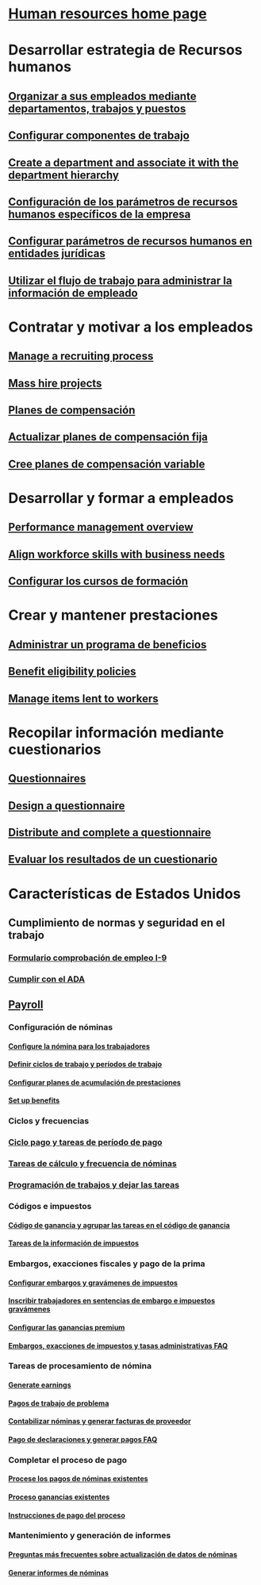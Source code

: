 # [Human resources home page](index.md)
# Desarrollar estrategia de Recursos humanos
## [Organizar a sus empleados mediante departamentos, trabajos y puestos](departments-jobs-positions.md)
## [Configurar componentes de trabajo](create-job.md)
## [Create a department and associate it with the department hierarchy](create-department-add-department-hierarchy.md)
## [Configuración de los parámetros de recursos humanos específicos de la empresa](set-up-company-specific-hr-parameters.md)
## [Configurar parámetros de recursos humanos en entidades jurídicas](set-up-hr-parameters-across-legal-entities.md)
## [Utilizar el flujo de trabajo para administrar la información de empleado](workflow-manage-employee-information.md)
# Contratar y motivar a los empleados
## [Manage a recruiting process](manage-recruiting-process.md)
## [Mass hire projects](mass-hire-projects.md)
## [Planes de compensación](compensation-plans.md)
## [Actualizar planes de compensación fija](create-fixed-compensation-plans.md)
## [Cree planes de compensación variable](create-variable-compensation-plans.md)
# Desarrollar y formar a empleados
## [Performance management overview](performance-management-overview.md)
## [Align workforce skills with business needs](skills.md)
## [Configurar los cursos de formación](courses.md)
# Crear y mantener prestaciones
## [Administrar un programa de beneficios](manage-benefit-program.md)
## [Benefit eligibility policies](benefit-eligibility-policies.md)
## [Manage items lent to workers](loan-items.md)
# Recopilar información mediante cuestionarios
## [Questionnaires](questionnaires.md)
## [Design a questionnaire](design-questionnaires.md)
## [Distribute and complete a questionnaire](distribute-questionnaires.md)
## [Evaluar los resultados de un cuestionario](evaluate-questionnaire-results.md)
# Características de Estados Unidos
## Cumplimiento de normas y seguridad en el trabajo
### [Formulario comprobación de empleo I-9](localizations/noam-usa-form-i-9-verification.md)
### [Cumplir con el ADA](localizations/noam-usa-comply-ada.md)
## [Payroll](localizations/noam-usa-payroll.md)
### Configuración de nóminas
#### [Configure la nómina para los trabajadores](localizations/noam-usa-worker-position-payroll-tasks.md)
#### [Definir ciclos de trabajo y períodos de trabajo](localizations/noam-usa-work-cycle-work-period-tasks.md)
#### [Configurar planes de acumulación de prestaciones](localizations/noam-usa-benefit-accrual-plan-tasks.md)
#### [Set up benefits](localizations/noam-usa-benefit-set-up-tasks.md)
### Ciclos y frecuencias
### [Ciclo pago y tareas de período de pago](localizations/noam-usa-pay-cycle-pay-period-tasks-sample.md)
### [Tareas de cálculo y frecuencia de nóminas](localizations/noam-usa-payroll-calculation-frequencies-tasks.md)
### [Programación de trabajos y dejar las tareas](localizations/noam-usa-work-schedule-leave-tasks.md)
### Códigos e impuestos
#### [Código de ganancia y agrupar las tareas en el código de ganancia](localizations/noam-usa-earning-code-group-tasks.md)
#### [Tareas de la información de impuestos](localizations/noam-usa-tax-information-tasks.md)
### Embargos, exacciones fiscales y pago de la prima
#### [Configurar embargos y gravámenes de impuestos](localizations/noam-usa-garnishment-tax-levy-set-up-tasks.md)
#### [Inscribir trabajadores en sentencias de embargo e impuestos gravámenes](localizations/noam-usa-garnishment-tax-levy-enrollment-tasks.md)
#### [Configurar las ganancias premium](localizations/noam-usa-premium-earning-setup-tasks.md)
#### [Embargos, exacciones de impuestos y tasas administrativas FAQ](localizations/noam-usa-garnishment-tax-levy-administrative-fees.md)
### Tareas de procesamiento de nómina
#### [Generate earnings](localizations/noam-usa-earnings-generation-process.md)
#### [Pagos de trabajo de problema](localizations/noam-usa-issue-worker-payments.md)
#### [Contabilizar nóminas y generar facturas de proveedor](localizations/noam-usa-post-payroll-generate-vendor-invoices.md)
#### [Pago de declaraciones y generar pagos FAQ](localizations/noam-usa-pay-statements-payment-generation-process.md)
### Completar el proceso de pago
#### [Procese los pagos de nóminas existentes](localizations/noam-usa-existing-payroll-payments.md)
#### [Proceso ganancias existentes](localizations/noam-usa-existing-earnings.md)
#### [Instrucciones de pago del proceso](localizations/noam-usa-pay-statements.md)
### Mantenimiento y generación de informes
#### [Preguntas más frecuentes sobre actualización de datos de nóminas](localizations/noam-usa-payroll-data-updates.md)
#### [Generar informes de nóminas](localizations/noam-usa-generate-payroll-reports.md)

